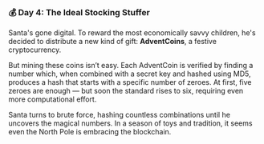 ### 💰 Day 4: The Ideal Stocking Stuffer

Santa's gone digital. To reward the most economically savvy children, he's decided to distribute a new kind of gift: **AdventCoins**, a festive cryptocurrency.

But mining these coins isn’t easy. Each AdventCoin is verified by finding a number which, when combined with a secret key and hashed using MD5, produces a hash that starts with a specific number of zeroes. At first, five zeroes are enough — but soon the standard rises to six, requiring even more computational effort.

Santa turns to brute force, hashing countless combinations until he uncovers the magical numbers. In a season of toys and tradition, it seems even the North Pole is embracing the blockchain.

